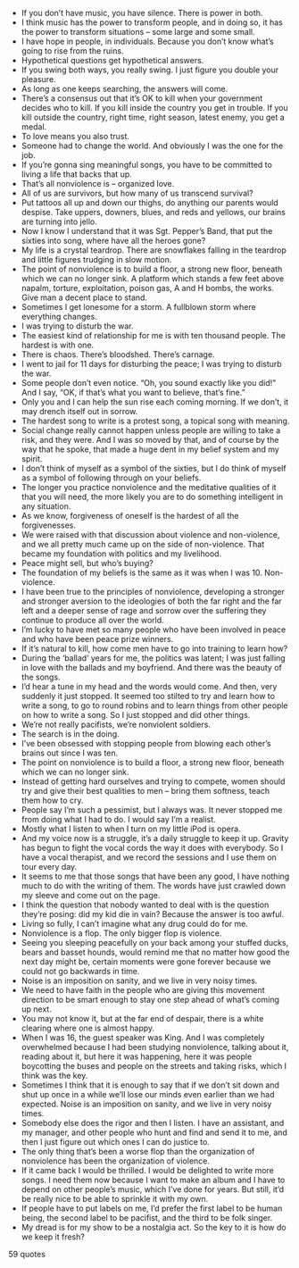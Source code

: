  - If you don’t have music, you have silence. There is power in both.
 - I think music has the power to transform people, and in doing so, it has the power to transform situations – some large and some small.
 - I have hope in people, in individuals. Because you don’t know what’s going to rise from the ruins.
 - Hypothetical questions get hypothetical answers.
 - If you swing both ways, you really swing. I just figure you double your pleasure.
 - As long as one keeps searching, the answers will come.
 - There’s a consensus out that it’s OK to kill when your government decides who to kill. If you kill inside the country you get in trouble. If you kill outside the country, right time, right season, latest enemy, you get a medal.
 - To love means you also trust.
 - Someone had to change the world. And obviously I was the one for the job.
 - If you’re gonna sing meaningful songs, you have to be committed to living a life that backs that up.
 - That’s all nonviolence is – organized love.
 - All of us are survivors, but how many of us transcend survival?
 - Put tattoos all up and down our thighs, do anything our parents would despise. Take uppers, downers, blues, and reds and yellows, our brains are turning into jello.
 - Now I know I understand that it was Sgt. Pepper’s Band, that put the sixties into song, where have all the heroes gone?
 - My life is a crystal teardrop. There are snowflakes falling in the teardrop and little figures trudging in slow motion.
 - The point of nonviolence is to build a floor, a strong new floor, beneath which we can no longer sink. A platform which stands a few feet above napalm, torture, exploitation, poison gas, A and H bombs, the works. Give man a decent place to stand.
 - Sometimes I get lonesome for a storm. A fullblown storm where everything changes.
 - I was trying to disturb the war.
 - The easiest kind of relationship for me is with ten thousand people. The hardest is with one.
 - There is chaos. There’s bloodshed. There’s carnage.
 - I went to jail for 11 days for disturbing the peace; I was trying to disturb the war.
 - Some people don’t even notice. “Oh, you sound exactly like you did!” And I say, “OK, if that’s what you want to believe, that’s fine.”
 - Only you and I can help the sun rise each coming morning. If we don’t, it may drench itself out in sorrow.
 - The hardest song to write is a protest song, a topical song with meaning.
 - Social change really cannot happen unless people are willing to take a risk, and they were. And I was so moved by that, and of course by the way that he spoke, that made a huge dent in my belief system and my spirit.
 - I don’t think of myself as a symbol of the sixties, but I do think of myself as a symbol of following through on your beliefs.
 - The longer you practice nonviolence and the meditative qualities of it that you will need, the more likely you are to do something intelligent in any situation.
 - As we know, forgiveness of oneself is the hardest of all the forgivenesses.
 - We were raised with that discussion about violence and non-violence, and we all pretty much came up on the side of non-violence. That became my foundation with politics and my livelihood.
 - Peace might sell, but who’s buying?
 - The foundation of my beliefs is the same as it was when I was 10. Non-violence.
 - I have been true to the principles of nonviolence, developing a stronger and stronger aversion to the ideologies of both the far right and the far left and a deeper sense of rage and sorrow over the suffering they continue to produce all over the world.
 - I’m lucky to have met so many people who have been involved in peace and who have been peace prize winners.
 - If it’s natural to kill, how come men have to go into training to learn how?
 - During the ‘ballad’ years for me, the politics was latent; I was just falling in love with the ballads and my boyfriend. And there was the beauty of the songs.
 - I’d hear a tune in my head and the words would come. And then, very suddenly it just stopped. It seemed too stilted to try and learn how to write a song, to go to round robins and to learn things from other people on how to write a song. So I just stopped and did other things.
 - We’re not really pacifists, we’re nonviolent soldiers.
 - The search is in the doing.
 - I’ve been obsessed with stopping people from blowing each other’s brains out since I was ten.
 - The point on nonviolence is to build a floor, a strong new floor, beneath which we can no longer sink.
 - Instead of getting hard ourselves and trying to compete, women should try and give their best qualities to men – bring them softness, teach them how to cry.
 - People say I’m such a pessimist, but I always was. It never stopped me from doing what I had to do. I would say I’m a realist.
 - Mostly what I listen to when I turn on my little iPod is opera.
 - And my voice now is a struggle, it’s a daily struggle to keep it up. Gravity has begun to fight the vocal cords the way it does with everybody. So I have a vocal therapist, and we record the sessions and I use them on tour every day.
 - It seems to me that those songs that have been any good, I have nothing much to do with the writing of them. The words have just crawled down my sleeve and come out on the page.
 - I think the question that nobody wanted to deal with is the question they’re posing: did my kid die in vain? Because the answer is too awful.
 - Living so fully, I can’t imagine what any drug could do for me.
 - Nonviolence is a flop. The only bigger flop is violence.
 - Seeing you sleeping peacefully on your back among your stuffed ducks, bears and basset hounds, would remind me that no matter how good the next day might be, certain moments were gone forever because we could not go backwards in time.
 - Noise is an imposition on sanity, and we live in very noisy times.
 - We need to have faith in the people who are giving this movement direction to be smart enough to stay one step ahead of what’s coming up next.
 - You may not know it, but at the far end of despair, there is a white clearing where one is almost happy.
 - When I was 16, the guest speaker was King. And I was completely overwhelmed because I had been studying nonviolence, talking about it, reading about it, but here it was happening, here it was people boycotting the buses and people on the streets and taking risks, which I think was the key.
 - Sometimes I think that it is enough to say that if we don’t sit down and shut up once in a while we’ll lose our minds even earlier than we had expected. Noise is an imposition on sanity, and we live in very noisy times.
 - Somebody else does the rigor and then I listen. I have an assistant, and my manager, and other people who hunt and find and send it to me, and then I just figure out which ones I can do justice to.
 - The only thing that’s been a worse flop than the organization of nonviolence has been the organization of violence.
 - If it came back I would be thrilled. I would be delighted to write more songs. I need them now because I want to make an album and I have to depend on other people’s music, which I’ve done for years. But still, it’d be really nice to be able to sprinkle it with my own.
 - If people have to put labels on me, I’d prefer the first label to be human being, the second label to be pacifist, and the third to be folk singer.
 - My dread is for my show to be a nostalgia act. So the key to it is how do we keep it fresh?

59 quotes